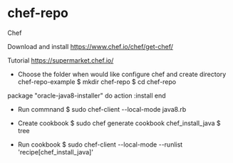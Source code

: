 # chef-repo
Chef

Download and install
https://www.chef.io/chef/get-chef/

Tutorial
https://supermarket.chef.io/

- Choose the folder when would like configure chef and create directory chef-repo-example
$ mkdir chef-repo
$ cd chef-repo

package "oracle-java8-installer" do
  action :install
end

- Run commnand
$ sudo chef-client --local-mode java8.rb

- Create cookbook
$ sudo chef generate cookbook chef_install_java
$ tree

- Run cookbook
$ sudo chef-client --local-mode --runlist 'recipe[chef_install_java]'

